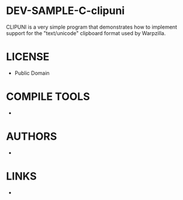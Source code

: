 DEV-SAMPLE-C-clipuni
====================

CLIPUNI is a very simple program that demonstrates how to implement support for the "text/unicode" clipboard format used by Warpzilla. 

LICENSE
===============
* Public Domain

COMPILE TOOLS
===============
* 
 
AUTHORS
===============
* 

LINKS
===============
* 

